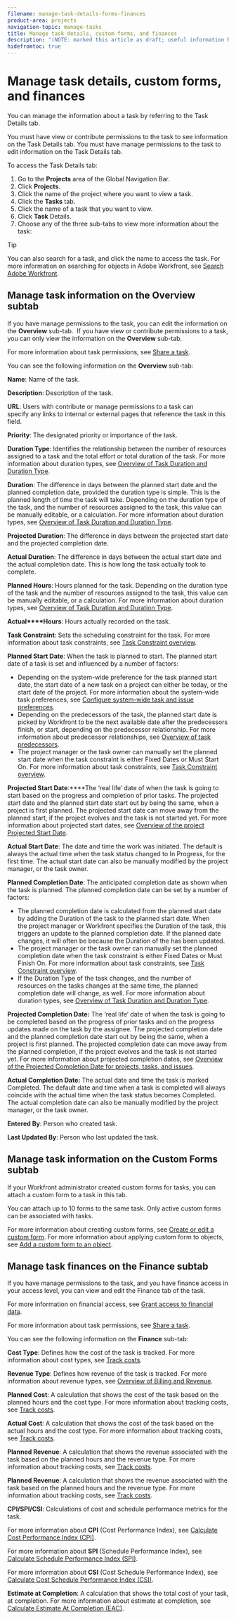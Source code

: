 ```yaml
---
filename: manage-task-details-forms-finances
product-area: projects
navigation-topic: manage-tasks
title: Manage task details, custom forms, and finances
description: "(NOTE: marked this article as draft; useful information here but was not public for a while"
hidefromtoc: true
---
```


# Manage task details, custom forms, and finances

<!--
<div data-mc-conditions="QuicksilverOrClassic.Draft mode">
<p>(NOTE: marked this article as draft; useful information here but was not public for a while</p>
<p>** This information is in standalone articles about managing task details and sections)</p>
</div>
-->

You can manage the information about a task by referring to the Task Details tab.

You must have view or contribute permissions to the task to see information on the Task Details tab. You must have manage permissions to the task to edit information on the Task Details tab.

To access the Task Details tab:

1. Go to the **Projects** area of the Global Navigation Bar.
1. Click **Projects**.
1. Click the name of the project where you want to view a task.
1. Click the **Tasks** tab.
1. Click the name of a task that you want to view.
1. Click **Task** Details.
1. Choose any of the three sub-tabs to view more information about the task:

>[!TIP]
>
>You can also search for a task, and click the name to access the task. For more information on searching for objects in Adobe Workfront, see [Search Adobe Workfront](../../../workfront-basics/navigate-workfront/search/search-workfront.md).

## Manage task information on the Overview subtab

If you have manage permissions to the task, you can edit the information on the **Overview** sub-tab.&nbsp; If you have view or contribute permissions to a&nbsp;task, you can only view the&nbsp;information on the **Overview** sub-tab.

For more information about task permissions, see [Share a task](../../../workfront-basics/grant-and-request-access-to-objects/share-a-task.md).

You can see the following information on the **Overview** sub-tab:

**Name**:&nbsp;Name of the task.

**Description**:&nbsp;Description&nbsp;of the task.&nbsp;

**URL**: Users with contribute or manage permissions to a task can specify&nbsp;any links to internal or external&nbsp;pages that&nbsp;reference the task in this field.

**Priority**:&nbsp;The designated​&nbsp;priority or importance of the task.

**Duration Type**:&nbsp;Identifies the relationship between the number of resources assigned to a task and the total effort or total duration of the task. For more information about duration types, see [Overview of Task Duration and Duration Type](../../../manage-work/tasks/taskdurtn/task-duration-and-duration-type.md).

**Duration**: The difference in days between the planned start date and the planned completion date, provided the duration type is simple. This is the planned length of time the task will take. Depending on the duration type of the task, and the number of resources assigned to the task, this value can be manually editable, or a calculation. For more information about duration types, see [Overview of Task Duration and Duration Type](../../../manage-work/tasks/taskdurtn/task-duration-and-duration-type.md).

**Projected Duration**: The difference in days between the projected start date and the projected completion date.&nbsp;

**Actual Duration**:​&nbsp;The difference in days between the actual start date and the actual completion date. This is how long the task actually took to complete.&nbsp;

**Planned Hours**:&nbsp;Hours planned for the task. Depending on the duration type of the task and the number of resources assigned to the task, this value can be manually editable, or a calculation. For more information about duration types, see [Overview of Task Duration and Duration Type](../../../manage-work/tasks/taskdurtn/task-duration-and-duration-type.md).

**Actual****Hours**: Hours actually recorded on the task.

**Task Constraint**:&nbsp;Sets the scheduling constraint for the task. For more information about task constraints, see [Task Constraint overview](../../../manage-work/tasks/task-constraints/task-constraint-overview.md).

**Planned Start Date**: When the task&nbsp;is planned to start.&nbsp;The planned start date of a task is set and influenced by a number of factors:

* Depending on the system-wide preference&nbsp;for the task planned start date, the start date of a new task on a project can either be today, or the start date of the project. For more information about the system-wide task preferences, see [Configure system-wide task and issue preferences](../../../administration-and-setup/set-up-workfront/configure-system-defaults/set-task-issue-preferences.md).
* Depending on the predecessors of the task, the planned start date is picked by Workfront&nbsp;to be the next available date after the predecessors finish, or start, depending on the predecessor relationship. For more information about predecessor relationships, see [Overview of task predecessors](../../../manage-work/tasks/use-prdcssrs/predecessors-overview.md).
* The project manager or the task owner can manually set the planned start date when the task constraint is either Fixed Dates or Must Start On. For more information about task constraints, see [Task Constraint overview](../../../manage-work/tasks/task-constraints/task-constraint-overview.md).

**Projected Start Date**:****The&nbsp;‘real life’ date&nbsp;of when the task is going to start based on the progress and completion of prior tasks.&nbsp;The projected start&nbsp;date and the planned start&nbsp;date start out by being the same, when a project is first planned. The projected start&nbsp;date can move away from the planned start, if the project evolves and the task is not started yet. For more information about projected start&nbsp;dates, see [Overview of the project Projected Start Date](../../../manage-work/projects/planning-a-project/project-projected-start-date.md).

**Actual Start Date**:&nbsp;The date and time the work was initiated. The default is always the actual time when the task status changed to In Progress, for the first time. The actual start date can also be manually modified by the project manager, or the task owner.&nbsp;

**Planned Completion Date**: The anticipated completion date as shown when the task is planned. The planned completion date can be set by a number of factors:

* The planned completion date is calculated from the planned start date by adding the Duration of the task to the planned start date. When the&nbsp;project manager or Workfront specifies&nbsp;the Duration of the task, this triggers an update to the planned completion date. If the planned date changes, it will often be because the Duration of the has been updated.
* The project manager or the task owner can manually set the planned completion&nbsp;date when the task constraint is either Fixed Dates or Must Finish&nbsp;On. For more information about task constraints, see [Task Constraint overview](../../../manage-work/tasks/task-constraints/task-constraint-overview.md).
* If the Duration Type of the task changes, and&nbsp;the number of resources&nbsp;on the tasks changes at the same time, the planned completion date will change, as well.&nbsp;For more information about duration types, see [Overview of Task Duration and Duration Type](../../../manage-work/tasks/taskdurtn/task-duration-and-duration-type.md).

**Projected Completion Date:**&nbsp;The&nbsp;‘real life’ date&nbsp;of when the task is going to be completed based on the progress of prior tasks&nbsp;and on the progress updates made on the task by the assignee. The projected completion date and the planned completion date start out by being the same, when a project is first planned. The projected completion date can move away from the planned completion, if the project evolves and the task is not started yet. For more information about projected completion dates, see [Overview of the Projected Completion Date for projects, tasks, and issues](../../../manage-work/projects/planning-a-project/project-projected-completion-date.md).

**Actual Completion Date:**&nbsp;The actual date and time the task is marked Completed. The default date and time when a task is completed will always coincide with the actual time when the task status becomes Completed. The actual completion&nbsp;date can also be manually modified by the project manager, or the task owner.&nbsp;

**Entered By**: Person who created task.&nbsp;

**Last Updated By**: Person who last updated the task.

## Manage task information on the Custom Forms subtab

If your Workfront administrator created custom forms for tasks, you can attach a custom form to a task in this tab.

You can attach up to 10 forms to the same task. Only active custom forms can be associated with tasks. <![CDATA[    ]]>

For more information about creating custom forms, see [Create or edit a custom form](../../../administration-and-setup/customize-workfront/create-manage-custom-forms/create-or-edit-a-custom-form.md). For more information about applying custom form to objects, see [Add a custom form to an object](../../../workfront-basics/work-with-custom-forms/add-a-custom-form-to-an-object.md).

## Manage task finances on the Finance subtab

If you have manage permissions to the task, and you have finance access in your access level, you can&nbsp;view and edit the Finance tab of the task.

For more information on financial access, see [Grant access to financial data](../../../administration-and-setup/add-users/configure-and-grant-access/grant-access-financial.md).&nbsp;

For more information about task permissions, see [Share a task](../../../workfront-basics/grant-and-request-access-to-objects/share-a-task.md).

You can see the following information on the **Finance** sub-tab:

**Cost Type**: Defines how&nbsp;the cost of the task is tracked. For more information about cost types, see [Track costs](../../../manage-work/projects/project-finances/track-costs.md).

**Revenue Type**:&nbsp;Defines how&nbsp;revenue&nbsp;of the task is tracked. For more information about revenue types, see [Overview of Billing and Revenue](../../../manage-work/projects/project-finances/billing-and-revenue-overview.md).

**Planned Cost**: A calculation that shows the cost of the task based on the planned hours and the cost type. For more information about tracking costs, see [Track costs](../../../manage-work/projects/project-finances/track-costs.md).

**Actual Cost**: A calculation that shows the cost of the task based on the actual&nbsp;hours and the cost type. For more information about tracking costs, see [Track costs](../../../manage-work/projects/project-finances/track-costs.md).

**Planned Revenue**: A calculation that shows the revenue associated with the task based on the planned&nbsp;hours and the revenue&nbsp;type. For more information about tracking costs, see [Track costs](../../../manage-work/projects/project-finances/track-costs.md).

**Planned Revenue**: A calculation that shows the revenue associated with the task based on the planned&nbsp;hours and the revenue&nbsp;type. For more information about tracking costs, see [Track costs](../../../manage-work/projects/project-finances/track-costs.md).

**CPI/SPI/CSI**: Calculations of cost and schedule performance metrics for the task.&nbsp;

For more information about&nbsp;**CPI** (Cost Performance Index), see [Calculate Cost Performance Index (CPI)](../../../manage-work/projects/project-finances/calculate-cpi.md).

For more information about **SPI** (Schedule Performance Index), see [Calculate Schedule Performance Index (SPI)](../../../manage-work/projects/project-finances/calculate-spi.md).

For more information about **CSI** (Cost Schedule Performance Index), see [Calculate Cost Schedule Performance Index (CSI)](../../../manage-work/projects/project-finances/calculate-csi.md).

**Estimate at Completion**: A calculation that shows the total cost of your task, at completion. For more information about estimate at completion, see [Calculate Estimate At Completion (EAC)](../../../manage-work/projects/project-finances/calculate-eac.md).
